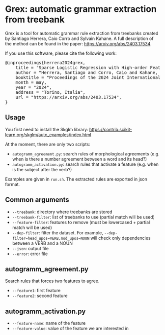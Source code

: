 # Grex: automatic grammar extraction from treebank

Grex is a tool for automatic grammar rule extraction from treebanks created by Santiago Herrera, Caio Corro and Sylvain Kahane. A full description of the method can be found in the paper:
https://arxiv.org/abs/2403.17534

If you use this software, please cite the following work:
<pre>@inproceedings{herrera2024grex,
    title = "Sparse Logistic Regression with High-order Features for Automatic Grammar Rule Extraction from Treebanks",
    author = "Herrera, Santiago and Corro, Caio and Kahane, Sylvain",
    booktitle = "Proceedings of the 2024 Joint International Conference on Computational Linguistics, Language Resources and Evaluation",
    month = may,
    year = "2024",
    address = "Torino, Italia",
    url = "https://arxiv.org/abs/2403.17534",
}</pre>


## Usage

You first need to install the Skglm library: https://contrib.scikit-learn.org/skglm/auto_examples/index.html

At the moment, there are only two scripts:

- ``autogramm_agreement.py``: search rules of morphological agreements (e.g. when is there a number agreement between a word and its head?)
- ``autogramm_activation.py``: search rules that activate a feature (e.g. when is the subject after the verb?)

Examples are given in ``run.sh``.
The extracted rules are exported in json format.

## Common arguments

- ``--treebank``: directory where treebanks are stored
- ``--treebank-filter``: list of treebanks to use (partial match will be used)
- ``--feature-filter``: features to remove (must be lowercased + partial match will be used)
- ``--dep-filter``: filter the dataset. For example, ``--dep-filter=head_upos=VERB,mod_upos=NOUN`` will check only dependencies between a VERB and a NOUN
- ``--json``: output file
- ``--error``: error file

## autogramm_agreement.py

Search rules that forces two features to agree.

- ``--feature1``: first feature
- ``--feature2``: second feature

## autogramm_activation.py

- ``--feature-name``: name of the feature
- ``--feature-value``: value of the feature we are interested in
